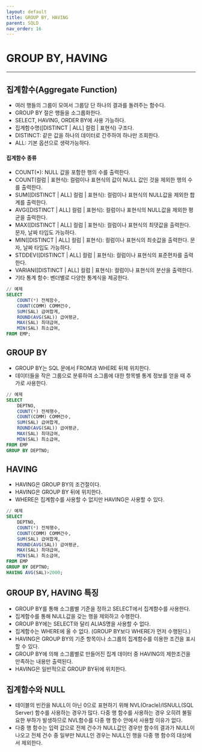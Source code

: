 ```yaml
---
layout: default
title: GROUP BY, HAVING
parent: SQLD
nav_order: 16
---
```


# GROUP BY, HAVING

---

## 집계함수(Aggregate Function)

- 여러 행들의 그룹이 모여서 그룹당 단 하나의 결과를 돌려주는 함수다.
- GROUP BY 절은 행들을 소그룹화한다.
- SELECT, HAVING, ORDER BY에 사용 가능하다.
- 집계함수명([DISTINCT | ALL] 컬럼 | 표현식) 구조다.
- DISTINCT: 같은 값을 하나의 데이터로 간주하여 하나만 조회한다.
- ALL: 기본 옵션으로 생략가능하다.

#### 집계함수 종류

- COUNT(\*): NULL 값을 포함한 행의 수를 출력한다.
- COUNT(컬럼 | 표현식): 컬럼이나 표현식의 값이 NULL 값인 것을 제외한 행의 수를 출력한다.
- SUM([DISTINCT | ALL] 컬럼 | 표현식): 컬럼이나 표현식의 NULL값을 제외한 합계를 출력한다.
- AVG([DISTINCT | ALL] 컬럼 | 표현식): 컬럼이나 표현식의 NULL값을 제외한 평균을 출력한다.
- MAX([DISTINCT | ALL] 컬럼 | 표현식): 컬럼이나 표현식의 최댓값을 출력한다. 문자, 날짜 타입도 가능하다.
- MIN([DISTINCT | ALL] 컬럼 | 표현식): 컬럼이나 표현식의 최솟값을 출력한다. 문자, 날짜 타입도 가능하다.
- STDDEV([DISTINCT | ALL] 컬럼 | 표현식): 컬럼이나 표현식의 표준편차를 출력한다.
- VARIAN([DISTINCT | ALL] 컬럼 | 표현식): 컬럼이나 표현식의 분산을 출력한다.
- 기타 통계 함수: 벤더별로 다양한 통계식을 제공한다.

```sql
// 예제
SELECT
    COUNT(*) 전체함수,
    COUNT(COMM) COMM건수,
    SUM(SAL) 급여합계,
    ROUND(AVG(SAL)) 급여평균,
    MAX(SAL) 최대급여,
    MIN(SAL) 최소급여,
FROM EMP;
```

## GROUP BY

- GROUP BY는 SQL 문에서 FROM과 WHERE 뒤체 위치한다.
- 데이터들을 작은 그룹으로 분류하여 소그룹에 대한 항목별 통계 정보를 얻을 때 추가로 사용한다.

```sql
// 예제
SELECT
    DEPTNO,
    COUNT(*) 전체행수,
    COUNT(COMM) COMM건수,
    SUM(SAL) 급여합계,
    ROUND(AVG(SAL)) 급여평균,
    MAX(SAL) 최대급여,
    MIN(SAL) 최소급여,
FROM EMP
GROUP BY DEPTNO;
```

## HAVING

- HAVING은 GROUP BY의 조건절이다.
- HAVING은 GROUP BY 뒤에 위치한다.
- WHERE은 집계함수를 사용할 수 없지만 HAVING은 사용할 수 있다.

```sql
// 예제
SELECT
    DEPTNO,
    COUNT(*) 전체행수,
    COUNT(COMM) COMM건수,
    SUM(SAL) 급여합계,
    ROUND(AVG(SAL)) 급여평균,
    MAX(SAL) 최대급여,
    MIN(SAL) 최소급여,
FROM EMP
GROUP BY DEPTNO;
HAVING AVG(SAL)>2000;
```

## GROUP BY, HAVING 특징

- GROUP BY를 통해 소그룹별 기준을 정하고 SELECT에서 집계함수를 사용한다.
- 집계함수를 통해 NULL값을 갖는 행을 제외하고 수행한다.
- GROUP BY에는 SELECT와 달리 ALIAS명을 사용할 수 없다.
- 집계함수는 WHERE에 올 수 없다. (GROUP BY보다 WHERE가 먼저 수행된다.)
- HAVING은 GROUP BY의 기준 항목이나 소그룹의 집계함수를 이용한 조건을 표시할 수 있다.
- GROUP BY에 의해 소그룹별로 만들어진 집계 데이터 중 HAVING의 제한조건을 만족하는 내용만 출력된다.
- HAVING은 일반적으로 GROUP BY뒤에 위치한다.

## 집계함수와 NULL

- 테이블의 빈칸을 NULL이 아닌 0으로 표현하기 위해 NVL(Oracle)/ISNULL(SQL Server) 함수를 사용하는 경우가 많다. 다중 행 함수를 사용하는 경우 오히려 불필요한 부하가 발생하므로 NVL함수를 다중 행 함수 안에서 사용할 이유가 없다.
- 다중 행 함수는 입력 값으로 전체 건수가 NULL값인 경우만 함수의 결과가 NULL이 나오고 전체 건수 중 일부만 NULL인 경우는 NULL인 행을 다중 행 함수의 대상에서 제외한다.
